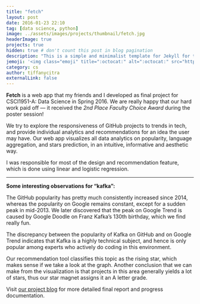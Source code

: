 ```yaml
---
title: "fetch"
layout: post
date: 2016-01-23 22:10
tag: [data science, python]
image: ../assets/images/projects/thumbnail/fetch.jpg
headerImage: true
projects: true
hidden: true # don't count this post in blog pagination
description: "This is a simple and minimalist template for Jekyll for those who likes to eat noodles."
jemoji: '<img class="emoji" title=":octocat:" alt=":octocat:" src="https://assets-cdn.github.com/images/icons/emoji/octocat.png" height="20" width="20" align="absmiddle">'
category: cs
author: tiffanycitra
externalLink: false
---
```

**Fetch** is a web app that my friends and I developed as final project for CSCI1951-A: Data Science in Spring 2016. We are really happy that our hard work paid off — it received the *2nd Place Faculty Choice Award* during the poster session!

We try to explore the responsiveness of GitHub projects to trends in tech, and provide individual analytics and recommendations for an idea the user may have. Our web app visualizes all data analytics on popularity, language aggregation, and stars prediction, in an intuitive, informative and aesthetic way.

I was responsible for most of the design and recommendation feature, which is done using linear and logistic regression.

---

**Some interesting observations for “kafka”:**

The GitHub popularity has pretty much consistently increased since 2014, whereas the popularity on Google remains constant, except for a sudden peak in mid-2013. We later discovered that the peak on Google Trend is caused by Google Doodle on Franz Kafka’s 130th birthday, which we find really fun.

The discrepancy between the popularity of Kafka on GitHub and on Google Trend indicates that Kafka is a highly technical subject, and hence is only popular among experts who actively do coding in this environment.

Our recommendation tool classifies this topic as the rising star, which makes sense if we take a look at the graph. Another conclusion that we can make from the visualization is that projects in this area generally yields a lot of stars, thus our star magnet assigns it an A letter grade.

Visit [our project blog](https://githubviz.wordpress.com/) for more detailed final report and progress documentation.
